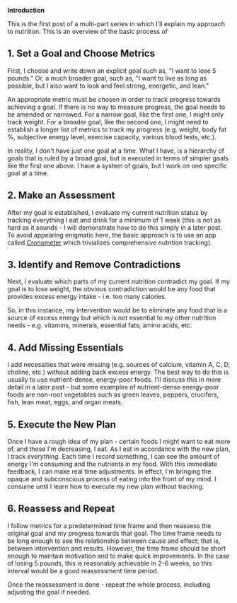 <!-- nutrition-approach_1.md -->

**Introduction**

This is the first post of a multi-part series in which I'll explain my approach to nutrition. This is an overview of the basic process of 
   
## 1. Set a Goal and Choose Metrics
First, I choose and write down an explicit goal such as, "I want to lose 5 pounds." Or, a much broader goal, such as, "I want to live as long as possible, but I also want to look and feel strong, energetic, and lean." 

An appropriate metric must be chosen in order to track progress towards achieving a goal. If there is no way to measure progress, the goal needs to be amended or narrowed. For a narrow goal, like the first one, I might only track weight. For a broader goal, like the second one, I might need to establish a longer list of metrics to track my progress (e.g. weight, body fat %, subjective energy level, exercise capacity, various blood tests, etc.).

In reality, I don't have just one goal at a time. What I have, is a hierarchy of goals that is ruled by a broad goal, but is executed in terms of simpler goals like the first one above. I have a system of goals, but I work on one specific goal at a time.

## 2. Make an Assessment
After my goal is established, I evaluate my current nutrition status by tracking everything I eat and drink for a minimum of 1 week (this is not as hard as it sounds - I will demonstrate how to do this simply in a later post. To avoid appearing enigmatic here, the basic approach is to use an app called [Cronometer](https://cronometer.com/) which trivializes comprehensive nutrition tracking).

## 3. Identify and Remove Contradictions
Next, I evaluate which parts of my current nutrition contradict my goal. If my goal is to lose weight, the obvious contradiction would be any food that provides excess energy intake - i.e. too many calories.

So, in this instance, my intervention would be to eliminate any food that is a source of excess energy but which is not essential to my other nutrition needs - e.g. vitamins, minerals, essential fats, amino acids, etc.

## 4. Add Missing Essentials
I add necessities that were missing (e.g. sources of calcium, vitamin A, C, D, choline, etc.) without adding back excess energy. The best way to do this is usually to use nutrient-dense, energy-poor foods. I'll discuss this in more detail in a later post - but some examples of nutrient-dense energy-poor foods are non-root vegetables such as green leaves, peppers, crucifers, fish, lean meat, eggs, and organ meats.

## 5. Execute the New Plan
Once I have a rough idea of my plan - certain foods I might want to eat more of, and those I'm decreasing, I eat. As I eat in accordance with the new plan, I track *everything*. Each time I record something, I can see the amount of energy I'm consuming and the nutrients in my food. With this immediate feedback, I can make real time adjustments. In effect, I'm bringing the opaque and subconscious process of eating into the front of my mind. I consume until I learn how to execute my new plan without tracking.

## 6. Reassess and Repeat
I follow metrics for a predetermined time frame and then reassess the original goal and my progress towards that goal. The time frame needs to be long enough to see the relationship between cause and effect; that is, between intervention and results. However, the time frame should be short enough to maintain motivation and to make quick improvements. In the case of losing 5 pounds, this is reasonably achievable in 2-6 weeks, so this interval would be a good reassessment time period.

Once the reassessment is done - repeat the whole process, including adjusting the goal if needed.
